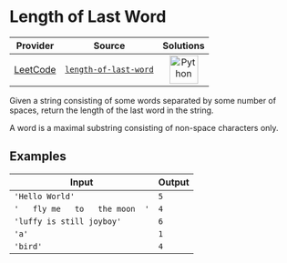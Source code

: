 # Length of Last Word

<!-- INFO TABLE BEGIN -->

| Provider                                        | Source                                                                     | Solutions                                                                                                                                        |
| :---------------------------------------------: | :------------------------------------------------------------------------: | :----------------------------------------------------------------------------------------------------------------------------------------------: |
| [LeetCode](../../../docs/providers/LeetCode.md) | [`length-of-last-word`](https://leetcode.com/problems/length-of-last-word) | [<img src="https://res.cloudinary.com/rascaltwo/image/upload/v1631924087/python_xzdlti.svg" alt="Python" title="Python" width="50" />](solve.py) |

<!-- INFO TABLE END -->

Given a string consisting of some words separated by some number of spaces, return the length of the last word in the string.

A word is a maximal substring consisting of non-space characters only.

## Examples

| Input                           | Output |
| ------------------------------- | ------ |
| `'Hello World'`                 | `5`    |
| `'   fly me   to   the moon  '` | `4`    |
| `'luffy is still joyboy'`       | `6`    |
| `'a'`                           | `1`    |
| `'bird'`                        | `4`    |
